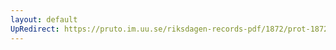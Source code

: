 ```yaml
---
layout: default
UpRedirect: https://pruto.im.uu.se/riksdagen-records-pdf/1872/prot-1872--ak--504.pdf
---
```

